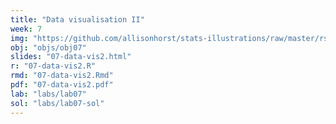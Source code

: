 ```yaml
---
title: "Data visualisation II"
week: 7
img: "https://github.com/allisonhorst/stats-illustrations/raw/master/rstats-artwork/ggplot2_masterpiece.png"
obj: "objs/obj07"
slides: "07-data-vis2.html"
r: "07-data-vis2.R"
rmd: "07-data-vis2.Rmd"
pdf: "07-data-vis2.pdf"
lab: "labs/lab07"
sol: "labs/lab07-sol"
---
```


